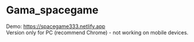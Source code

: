 # Gama_spacegame
 
Demo: https://spacegame333.netlify.app <br />
Version only for PC (recommend Chrome) - not working on mobile devices. 
